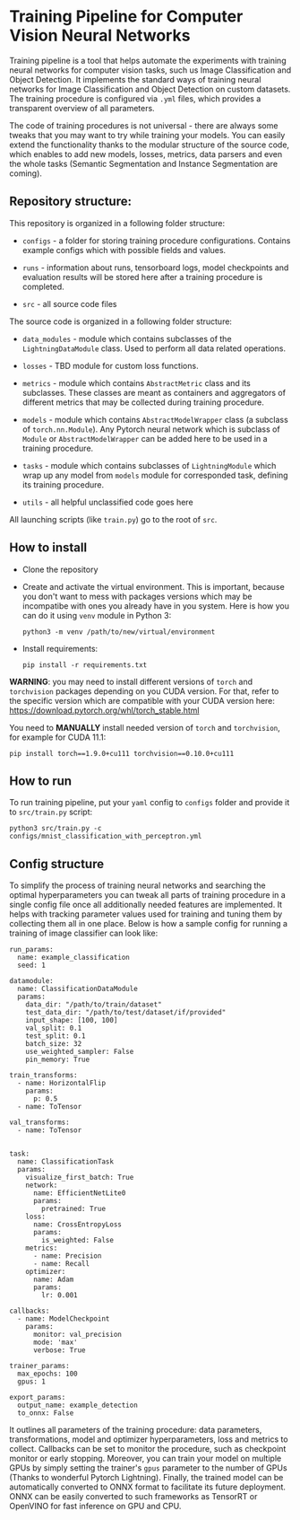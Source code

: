 # Training Pipeline for Computer Vision Neural Networks

Training pipeline is a tool that helps automate the experiments with training neural
networks for computer vision tasks, such us Image Classification and Object Detection.
It implements the standard ways of training neural networks for Image Classification 
and Object Detection on custom datasets. The training procedure is configured via `.yml`
files, which provides a transparent overview of all parameters.

The code of training procedures is not universal - there are always some tweaks that
you may want to try while training your models. You can easily extend the functionality
thanks to the modular structure of the source code, which enables to add new models, losses, metrics,
data parsers and even the whole tasks (Semantic Segmentation and Instance Segmentation are coming).

## Repository structure:

This repository is organized in a following folder structure:

- `configs` - a folder for storing training procedure configurations. Contains example configs which
with possible fields and values.

- `runs` - information about runs, tensorboard logs, model checkpoints and evaluation results will 
be stored here after a training procedure is completed.

- `src` - all source code files

The source code is organized in a following folder structure:

- `data_modules` - module which contains subclasses of the `LightningDataModule` class. Used to
perform all data related operations.

- `losses` - TBD module for custom loss functions.

- `metrics` - module which contains `AbstractMetric` class and its subclasses. These classes are meant 
as containers and aggregators of different metrics that may be collected during training procedure.

- `models` - module which contains `AbstractModelWrapper` class (a subclass of `torch.nn.Module`).
Any Pytorch neural network which is subclass of `Module` or `AbstractModelWrapper` can be added here
to be used in a training procedure.

- `tasks` - module which contains subclasses of `LightningModule` which wrap up any model from `models`
module for corresponded task, defining its training procedure.

- `utils` - all helpful unclassified code goes here

All launching scripts (like `train.py`) go to the root of `src`.

## How to install

- Clone the repository
- Create and activate the virtual environment. This is important, because you
don't want to mess with packages versions which may be incompatibe with ones you
already have in you system.
Here is how you can do it using `venv` module in Python 3:

    `python3 -m venv /path/to/new/virtual/environment`

- Install requirements:

    `pip install -r requirements.txt`

__WARNING__: you may need to install different versions of `torch` and `torchvision`
packages depending on you CUDA version. For that, refer to the specific version
which are compatible with your CUDA version here: https://download.pytorch.org/whl/torch_stable.html

You need to __MANUALLY__ install needed version of `torch` and `torchvision`, for example
for CUDA 11.1:

    pip install torch==1.9.0+cu111 torchvision==0.10.0+cu111

## How to run

To run training pipeline, put your `yaml` config to `configs` folder and provide it to `src/train.py` script:

`python3 src/train.py -c configs/mnist_classification_with_perceptron.yml`

## Config structure

To simplify the process of training neural networks and searching the optimal hyperparameters you
can tweak all parts of training procedure in a single config file once all additionally needed features 
are implemented. It helps with tracking parameter values used for training and tuning them by 
collecting them all in one place. Below is how a sample config for running a training of image classifier
can look like:
```
run_params:
  name: example_classification
  seed: 1

datamodule:
  name: ClassificationDataModule
  params:
    data_dir: "/path/to/train/dataset"
    test_data_dir: "/path/to/test/dataset/if/provided"
    input_shape: [100, 100]
    val_split: 0.1
    test_split: 0.1
    batch_size: 32
    use_weighted_sampler: False
    pin_memory: True

train_transforms:
  - name: HorizontalFlip
    params:
      p: 0.5
  - name: ToTensor

val_transforms:
  - name: ToTensor


task:
  name: ClassificationTask
  params:
    visualize_first_batch: True
    network:
      name: EfficientNetLite0
      params:
        pretrained: True
    loss:
      name: CrossEntropyLoss
      params:
        is_weighted: False
    metrics:
      - name: Precision
      - name: Recall
    optimizer:
      name: Adam
      params:
        lr: 0.001

callbacks:
  - name: ModelCheckpoint
    params:
      monitor: val_precision
      mode: 'max'
      verbose: True

trainer_params:
  max_epochs: 100
  gpus: 1

export_params:
  output_name: example_detection
  to_onnx: False
```

It outlines all parameters of the training procedure: data parameters, 
transformations, model and optimizer hyperparameters, loss and metrics to collect.
Callbacks can be set to monitor the procedure, such as checkpoint monitor or early stopping.
Moreover, you can train your model on multiple GPUs by simply setting the trainer's `gpus`
parameter to the number of GPUs (Thanks to wonderful Pytorch Lightning). Finally, the trained model
can be automatically converted to ONNX format to facilitate its future deployment. ONNX can be
easily converted to such frameworks as TensorRT or OpenVINO for fast inference on GPU and CPU.
